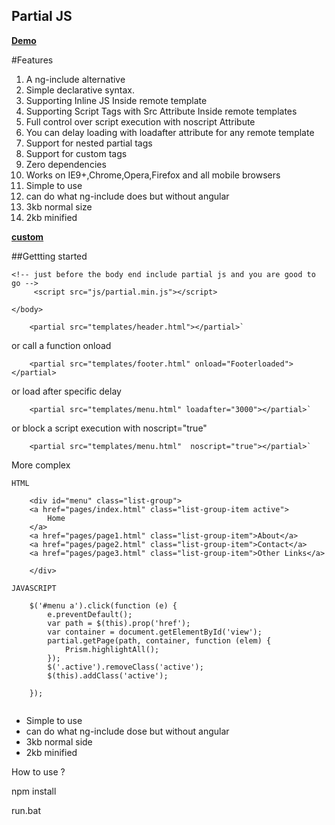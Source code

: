 Partial JS
----------

__[Demo](https://partialjs.up.railway.app/)__

#Features
 1. A ng-include alternative
 2. Simple declarative syntax.
 3. Supporting Inline JS Inside remote template
 4. Supporting Script Tags with Src Attribute Inside remote templates
 5. Full control over script execution with noscript Attribute
 6. You can delay loading with loadafter attribute for any remote template
 7. Support for nested partial tags
 8. Support for custom tags
 9. Zero dependencies
 10. Works on IE9+,Chrome,Opera,Firefox and all mobile browsers
 11. Simple to use
 12. can do what ng-include does but without angular
 13. 3kb normal size 
 14. 2kb minified



__[custom](https://partialjs.up.railway.app/custom)__



##Gettting started 

```
<!-- just before the body end include partial js and you are good to go -->
     <script src="js/partial.min.js"></script>

</body>

```


```
    <partial src="templates/header.html"></partial>`
```
or call a function onload

```
    <partial src="templates/footer.html" onload="Footerloaded"></partial>
```

or load after specific delay
```
    <partial src="templates/menu.html" loadafter="3000"></partial>`
```
or block a script execution with noscript="true"
```
    <partial src="templates/menu.html"  noscript="true"></partial>`
```


More complex

```
HTML

    <div id="menu" class="list-group">
    <a href="pages/index.html" class="list-group-item active">
        Home
    </a>
    <a href="pages/page1.html" class="list-group-item">About</a>
    <a href="pages/page2.html" class="list-group-item">Contact</a>
    <a href="pages/page3.html" class="list-group-item">Other Links</a>

    </div>

```

```
JAVASCRIPT

    $('#menu a').click(function (e) {
        e.preventDefault();
        var path = $(this).prop('href');
        var container = document.getElementById('view');
        partial.getPage(path, container, function (elem) {
            Prism.highlightAll();
        });
        $('.active').removeClass('active');
        $(this).addClass('active');

    });


```

 - Simple to use
 - can do what ng-include dose but without angular
 - 3kb normal side
 - 2kb minified


 How to use ?

 npm install

 run.bat

